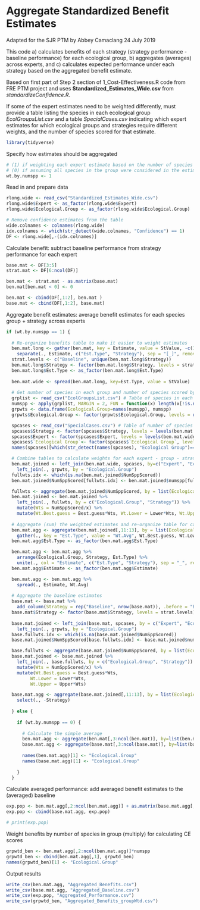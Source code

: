Aggregate Standardized Benefit Estimates
================
Adapted for the SJR PTM by Abbey Camaclang
24 July 2019

This code
a) calculates benefits of each strategy (strategy performance - baseline performance) for each ecological group,
b) aggregates (averages) across experts, and
c) calculates expected performance under each strategy based on the aggregated benefit estimate.

Based on first part of Step 2 section of 1\_Cost-Effectiveness.R code from FRE PTM project and uses **Standardized\_Estimates\_Wide.csv** from *standardizeConfidence.R*.

If some of the expert estimates need to be weighted differently, must provide a table listing the species in each ecological group *EcolGroupsList.csv* and a table *SpecialCases.csv* indicating which expert estimates for which ecological groups and strategies require different weights, and the number of species scored for that estimate.

``` r
library(tidyverse)
```

Specify how estimates should be aggregated

``` r
# (1) if weighting each expert estimate based on the number of species in each group that they scored,  
# (0) if assuming all species in the group were considered in the estimate
wt.by.numspp <- 1 
```

Read in and prepare data

``` r
rlong.wide <- read_csv("Standardized_Estimates_Wide.csv")
rlong.wide$Expert <- as_factor(rlong.wide$Expert)
rlong.wide$Ecological.Group <- as_factor(rlong.wide$Ecological.Group)

# Remove confidence estimates from the table
wide.colnames <- colnames(rlong.wide)
idx.colnames <- which(str_detect(wide.colnames, "Confidence") == 1)
DF <- rlong.wide[,-(idx.colnames)]
```

Calculate benefit: subtract baseline performance from strategy performance for each expert

``` r
base.mat <- DF[3:5]
strat.mat <- DF[6:ncol(DF)]  

ben.mat <- strat.mat - as.matrix(base.mat)
ben.mat[ben.mat < 0] <- 0

ben.mat <- cbind(DF[,1:2], ben.mat )
base.mat <- cbind(DF[,1:2], base.mat)
```

Aggregate benefit estimates: average benefit estimates for each species group + strategy across experts

``` r
if (wt.by.numspp == 1) {
  
  # Re-organize benefits table to make it easier to weight estimates
  ben.mat.long <- gather(ben.mat, key = Estimate, value = StValue, -c(1:2)) %>%
    separate(., Estimate, c("Est.Type", "Strategy"), sep = "[_]", remove = TRUE)
  strat.levels <- c("Baseline", unique(ben.mat.long$Strategy))
  ben.mat.long$Strategy <- factor(ben.mat.long$Strategy, levels = strat.levels)
  ben.mat.long$Est.Type <- as_factor(ben.mat.long$Est.Type)
  
  ben.mat.wide <- spread(ben.mat.long, key=Est.Type, value = StValue)
  
  # Get number of species in each group and number of species scored by each expert for each strategy
  grplist <- read_csv("EcolGroupsList.csv") # Table of species in each ecological group
  numspp <- apply(grplist, MARGIN = 2, FUN = function(x) length(x[!is.na(x)]) )
  grpwts <- data.frame(Ecological.Group=names(numspp), numspp) 
  grpwts$Ecological.Group <- factor(grpwts$Ecological.Group, levels = unique(names(numspp)))

  spcases <- read_csv("SpecialCases.csv") # Table of number of species in each group scored by individual experts (if different from total)
  spcases$Strategy <- factor(spcases$Strategy, levels = levels(ben.mat.wide$Strategy))
  spcases$Expert <- factor(spcases$Expert, levels = levels(ben.mat.wide$Expert))
  spcases$`Ecological Group`<- factor(spcases$`Ecological Group`, levels = levels(ben.mat.wide$Ecological.Group))
  names(spcases)[which(str_detect(names(spcases), "Ecological Group")==1)] <- "Ecological.Group"  

  # Combine tables to calculate weights for each expert - group - strategy 
  ben.mat.joined <- left_join(ben.mat.wide, spcases, by=c("Expert", "Ecological.Group", "Strategy")) %>%
    left_join(., grpwts, by = "Ecological.Group")
  fullwts.idx <- which(is.na(ben.mat.joined$NumSppScored))
  ben.mat.joined$NumSppScored[fullwts.idx] <- ben.mat.joined$numspp[fullwts.idx]

  fullwts <- aggregate(ben.mat.joined$NumSppScored, by = list(Ecological.Group = ben.mat.joined$Ecological.Group, Strategy = ben.mat.joined$Strategy), FUN = sum, na.rm = TRUE)
  ben.mat.joined <- ben.mat.joined %>%
    left_join(., fullwts, by = c("Ecological.Group", "Strategy")) %>%
    mutate(Wts = NumSppScored/x) %>%
    mutate(Wt.Best.guess = Best.guess*Wts, Wt.Lower = Lower*Wts, Wt.Upper = Upper*Wts)
  
  # Aggregate (sum) the weighted estimates and re-organize table for calculating performance
  ben.mat.agg <- aggregate(ben.mat.joined[,11:13], by = list(Ecological.Group = ben.mat.joined$Ecological.Group, Strategy = ben.mat.joined$Strategy), FUN = sum, na.rm = TRUE) %>%
    gather(., key = "Est.Type", value = "Wt.Avg", Wt.Best.guess, Wt.Lower, Wt.Upper)
  ben.mat.agg$Est.Type <- as_factor(ben.mat.agg$Est.Type)

  ben.mat.agg <- ben.mat.agg %>%
    arrange(Ecological.Group, Strategy, Est.Type) %>%
    unite(., col = "Estimate", c("Est.Type", "Strategy"), sep = "_", remove = TRUE)
  ben.mat.agg$Estimate <- as_factor(ben.mat.agg$Estimate)

  ben.mat.agg <- ben.mat.agg %>%
    spread(., Estimate, Wt.Avg)
  
  # Aggregate the baseline estimates
  base.mat <- base.mat %>%
    add_column(Strategy = rep("Baseline", nrow(base.mat)), .before = "Best.guess")
  base.mat$Strategy <- factor(base.mat$Strategy, levels = strat.levels)
  
  base.mat.joined <- left_join(base.mat, spcases, by = c("Expert", "Ecological.Group", "Strategy")) %>%
    left_join(., grpwts, by = "Ecological.Group")
  base.fullwts.idx <- which(is.na(base.mat.joined$NumSppScored))
  base.mat.joined$NumSppScored[base.fullwts.idx] <- base.mat.joined$numspp[base.fullwts.idx]

  base.fullwts <- aggregate(base.mat.joined$NumSppScored, by = list(Ecological.Group = base.mat.joined$Ecological.Group, Strategy = base.mat.joined$Strategy), FUN = sum, na.rm = TRUE)
  base.mat.joined <- base.mat.joined %>%
    left_join(., base.fullwts, by = c("Ecological.Group", "Strategy")) %>%
    mutate(Wts = NumSppScored/x) %>%
    mutate(Wt.Best.guess = Best.guess*Wts,
         Wt.Lower = Lower*Wts,
         Wt.Upper = Upper*Wts)

  base.mat.agg <- aggregate(base.mat.joined[,11:13], by = list(Ecological.Group = base.mat.joined$Ecological.Group, Strategy = base.mat.joined$Strategy), FUN = sum, na.rm = TRUE) %>%
    select(., -Strategy)
  
  } else {
    
    if (wt.by.numspp == 0) {
      
      # Calculate the simple average
      ben.mat.agg <- aggregate(ben.mat[,3:ncol(ben.mat)], by=list(ben.mat$Ecological.Group), FUN = mean, na.rm = TRUE) 
      base.mat.agg <- aggregate(base.mat[,3:ncol(base.mat)], by=list(base.mat$Ecological.Group), FUN = mean, na.rm = TRUE)
      
      names(ben.mat.agg)[1] <- "Ecological.Group"
      names(base.mat.agg)[1] <- "Ecological.Group"
      
    }
  }
```

Calculate averaged performance: add averaged benefit estimates to the (averaged) baseline

``` r
exp.pop <- ben.mat.agg[,2:ncol(ben.mat.agg)] + as.matrix(base.mat.agg[,2:ncol(base.mat.agg)])
exp.pop <- cbind(base.mat.agg, exp.pop)

# print(exp.pop)
```

Weight benefits by number of species in group (multiply) for calculating CE scores

``` r
grpwtd_ben <- ben.mat.agg[,2:ncol(ben.mat.agg)]*numspp
grpwtd_ben <- cbind(ben.mat.agg[,1], grpwtd_ben)
names(grpwtd_ben)[1] <- "Ecological.Group"
```

Output results

``` r
write_csv(ben.mat.agg, "Aggregated_Benefits.csv")
write_csv(base.mat.agg, "Aggregated_Baseline.csv")
write_csv(exp.pop, "Aggregated_Performance.csv")
write_csv(grpwtd_ben, "Aggregated_Benefits_groupWtd.csv")
```
